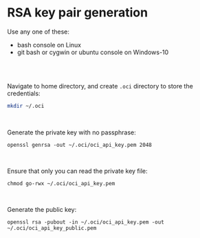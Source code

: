 # RSA key pair generation

Use any one of these:
* bash console on Linux
* git bash or cygwin or ubuntu console on Windows-10

<br />  
&nbsp;  

Navigate to home directory, and create `.oci` directory to store the credentials:  
```bash
mkdir ~/.oci
```
<br />

Generate the private key with no passphrase:

    openssl genrsa -out ~/.oci/oci_api_key.pem 2048
<br />

Ensure that only you can read the private key file:

    chmod go-rwx ~/.oci/oci_api_key.pem
<br />

Generate the public key:

    openssl rsa -pubout -in ~/.oci/oci_api_key.pem -out ~/.oci/oci_api_key_public.pem